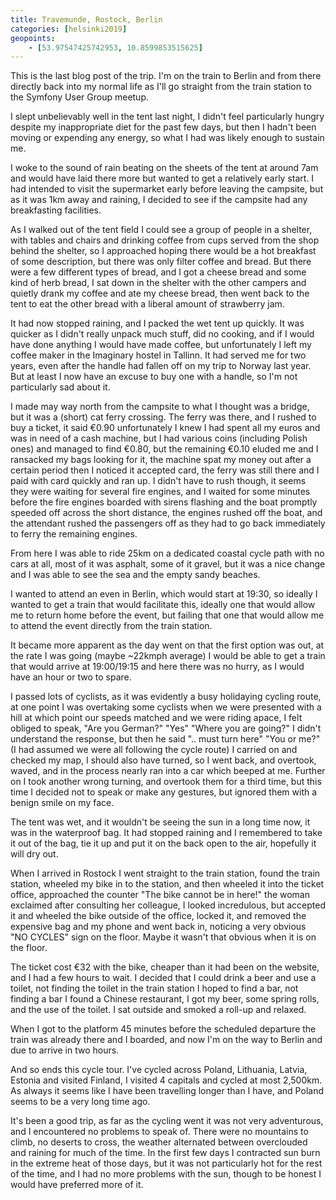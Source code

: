 ```yaml
--- 
title: Travemunde, Rostock, Berlin
categories: [helsinki2019]
geopoints:
    - [53.97547425742953, 10.8599853515625]
---
```


This is the last blog post of the trip. I'm on the train to Berlin and from
there directly back into my normal life as I'll go straight from the train
station to the Symfony User Group meetup.

I slept unbelievably well in the tent last night, I didn't feel particularly
hungry despite my inappropriate diet for the past few days, but then I hadn't
been moving or expending any energy, so what I had was likely enough to
sustain me.

I woke to the sound of rain beating on the sheets of the tent at around 7am
and would have laid there more but wanted to get a relatively early start. I
had intended to visit the supermarket early before leaving the campsite, but
as it was 1km away and raining, I decided to see if the campsite had any
breakfasting facilities.

As I walked out of the tent field I could see a group of people in a shelter,
with tables and chairs and drinking coffee from cups served from the shop
behind the shelter, so I approached hoping there would be a hot breakfast of
some description, but there was only filter coffee and bread. But there were a
few different types of bread, and I got a cheese bread and some kind of herb
bread, I sat down in the shelter with the other campers and quietly drank my
coffee and ate my cheese bread, then went back to the tent to eat the other
bread with a liberal amount of strawberry jam.

It had now stopped raining, and I packed the wet tent up quickly. It was
quicker as I didn't really unpack much stuff, did no cooking, and if I would
have done anything I would have made coffee, but unfortunately I left my
coffee maker in the Imaginary hostel in Tallinn. It had served me for two
years, even after the handle had fallen off on my trip to Norway last year.
But at least I now have an excuse to buy one with a handle, so I'm not
particularly sad about it.

I made may way north from the campsite to what I thought was a bridge, but it
was a (short) cat ferry crossing. The ferry was there, and I rushed to buy a
ticket, it said €0.90 unfortunately I knew I had spent all my euros and was in
need of a cash machine, but I had various coins (including Polish ones) and
managed to find €0.80, but the remaining €0.10 eluded me and I ransacked my
bags looking for it, the machine spat my money out after a certain period then
I noticed it accepted card, the ferry was still there and I paid with card
quickly and ran up. I didn't have to rush though, it seems they were waiting
for several fire engines, and I waited for some minutes before the fire
engines boarded with sirens flashing and the boat promptly speeded off across
the short distance, the engines rushed off the boat, and the attendant rushed
the passengers off as they had to go back immediately to ferry the remaining
engines.

From here I was able to ride 25km on a dedicated coastal cycle path with no
cars at all, most of it was asphalt, some of it gravel, but it was a nice
change and I was able to see the sea and the empty sandy beaches.

I wanted to attend an even in Berlin, which would start at 19:30, so ideally I
wanted to get a train that would facilitate this, ideally one that would allow
me to return home before the event, but failing that one that would allow me
to attend the event directly from the train station.

It became more apparent as the day went on that the first option was out, at
the rate I was going (maybe ~22kmph average) I would be able to get a
train that would arrive at 19:00/19:15 and here there was no hurry, as I would
have an hour or two to spare.

I passed lots of cyclists, as it was evidently a busy holidaying cycling
route, at one point I was overtaking some cyclists when we were presented with
a hill at which point our speeds matched and we were riding apace, I felt
obliged to speak, "Are you German?" "Yes" "Where you are going?" I didn't
understand the response, but then he said ".. must turn here" "You or me?" (I
had assumed we were all following the cycle route) I carried on and checked my
map, I should also have turned, so I went back, and overtook, waved, and in
the process nearly ran into a car which beeped at me. Further on I took
another wrong turning, and overtook them for a third time, but this time I
decided not to speak or make any gestures, but ignored them with a benign
smile on my face.

The tent was wet, and it wouldn't be seeing the sun in a long time now, it was
in the waterproof bag. It had stopped raining and I remembered to take it out
of the bag, tie it up and put it on the back open to the air, hopefully it
will dry out.

When I arrived in Rostock I went straight to the train station, found the
train station, wheeled my bike in to the station, and then wheeled it into the
ticket office, approached the counter "The bike cannot be in here!" the woman
exclaimed after consulting her colleague, I looked incredulous, but accepted
it and wheeled the bike outside of the office, locked it, and removed the
expensive bag and my phone and went back in, noticing a very obvious "NO
CYCLES" sign on the floor. Maybe it wasn't that obvious when it is on the
floor.

The ticket cost €32 with the bike, cheaper than it had been on the website,
and I had a few hours to wait. I decided that I could drink a beer and use a
toilet, not finding the toilet in the train station I hoped to find a bar, not
finding a bar I found a Chinese restaurant, I got my beer, some spring rolls,
and the use of the toilet. I sat outside and smoked a roll-up and relaxed.

When I got to the platform 45 minutes before the scheduled departure the train
was already there and I boarded, and now I'm on the way to Berlin and due to
arrive in two hours.

And so ends this cycle tour. I've cycled across Poland, Lithuania, Latvia,
Estonia and visited Finland, I visited 4 capitals and cycled at most 2,500km.
As always it seems like I have been travelling longer than I have, and Poland
seems to be a very long time ago.

It's been a good trip, as far as the cycling went it was not very adventurous,
and I encountered no problems to speak of. There were no mountains to climb,
no deserts to cross, the weather alternated between overclouded and raining
for much of the time. In the first few days I contracted sun burn in the
extreme heat of those days, but it was not particularly hot for the rest of
the time, and I had no more problems with the sun, though to be honest I would
have preferred more of it.
